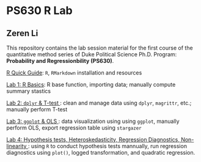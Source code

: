 # PS630 R Lab
## Zeren Li

This repository contains the lab session material for the first course of the quantitative method series of Duke Political Science Ph.D. Program: **Probability and Regressionbility (PS630)**. 

[R Quick Guide](../../tree/master/r-quick-guide): `R`, `RMarkdown` installation and resources

[Lab 1: R Basics](../../tree/master/lab-1): R base function, importing data; manually compute summary stastics

[Lab 2: `dplyr` & T-test ](../../tree/master/lab-2): clean and manage data using `dplyr`, `magrittr`, etc.; manually perform T-test

[Lab 3: `ggplot` & OLS ](../../tree/master/lab-3): data visualization using using `ggplot`, manually perform OLS, export regression table using `stargazer`

[Lab 4: Hypothesis tests, Heteroskedasticity, Regression Diagnostics, Non-linearity ](../../tree/master/lab-4): using `R` to conduct hypothesis tests mannually, run regression diagnostics using `plot()`, logged transformation, and quadratic regression.